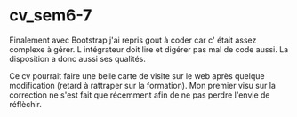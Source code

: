 # cv_sem6-7
Finalement avec Bootstrap j'ai repris gout à coder car c' était assez complexe à gérer.
L intégrateur doit lire et digérer pas mal de code aussi.
La disposition a donc aussi ses qualités.

Ce cv pourrait faire une belle carte de visite sur le web après quelque modification (retard à rattraper sur la formation).
Mon premier visu sur la correction ne s'est fait que récemment afin de ne pas perdre l'envie de réflèchir.
